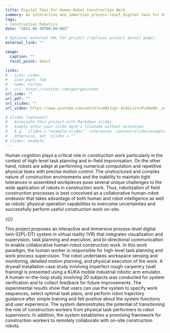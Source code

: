 ```yaml
---
title: Digital Twin for Human-Robot Construction Work 
summary: An interactive and immersive process-level digital twin for human-robot collaborative construction
tags:
- Construction Robotics
date: "2021-06-30T00:00:00Z"

# Optional external URL for project (replaces project detail page).
external_link: ""

image:
  caption: ""
  focal_point: Smart

links:
# - icon: video
#   icon_pack: fab
#   name: Follow
#   url: https://twitter.com/georgecushen
url_code: ""
url_pdf: ""
url_slides: ""
url_video: https://www.youtube.com/watch?v=mNt1ugr-A14&list=PLXHxQD-_xgwsTKSfXaf4Jtt6Llkssnftd&index=7&t=12s

# Slides (optional).
#   Associate this project with Markdown slides.
#   Simply enter your slide deck's filename without extension.
#   E.g. `slides = "example-slides"` references `content/slides/example-slides.md`.
#   Otherwise, set `slides = ""`.
# slides: example
---
```


Human cognition plays a critical role in construction work particularly in the context of high-level task planning and in-field improvisation. On the other hand, robots are adept at performing numerical computation and repetitive physical tasks with precise motion control. The unstructured and complex nature of construction environments and the inability to maintain tight tolerances in assembled workpieces pose several unique challenges to the wide application of robots in construction work. Thus, robotization of field construction processes is best conceived as a collaborative human-robot endeavor that takes advantage of both human and robot intelligence as well as robots’ physical operation capabilities to overcome uncertainties and successfully perform useful construction work on-site. 

{{<youtube mNt1ugr-A14>}}

This project proposes an interactive and immersive process-level digital twin (I2PL-DT) system in virtual reality (VR) that integrates visualization and supervision, task planning and execution, and bi-directional communication to enable collaborative human-robot construction work. In this work paradigm, the human worker is responsible for high-level task planning and work process supervision. The robot undertakes workspace sensing and monitoring, detailed motion planning, and physical execution of the work. A drywall installation case study involving imperfect rough carpentry (wall framing) is presented using a KUKA mobile industrial robotic arm emulator. A human-in-the-loop study involving 20 subjects was conducted for system verification and to collect feedback for future improvements. The experimental results show that users can use the system to specify work sequences, select optimal task plans, and perform robot trajectory guidance after simple training and felt positive about the system functions and user experience. The system demonstrates the potential of transitioning the role of construction workers from physical task performers to robot supervisors. In addition, the system establishes a promising framework for construction workers to remotely collaborate with on-site construction robots.